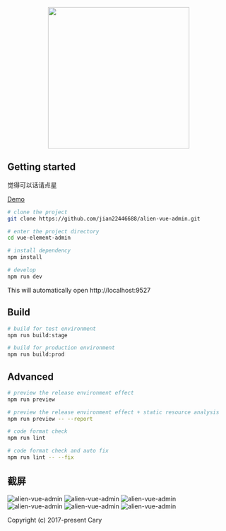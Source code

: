 <p align="center">
  <img width="320" src="http://cccary.gitee.io/alien-docs/main-logo.png">
</p>

## Getting started

觉得可以话请点星

[Demo](https://jian22446688.github.io/alien-vue-admin/)

```bash
# clone the project
git clone https://github.com/jian22446688/alien-vue-admin.git

# enter the project directory
cd vue-element-admin

# install dependency
npm install

# develop
npm run dev
```

This will automatically open http://localhost:9527

## Build

```bash
# build for test environment
npm run build:stage

# build for production environment
npm run build:prod
```

## Advanced

```bash
# preview the release environment effect
npm run preview

# preview the release environment effect + static resource analysis
npm run preview -- --report

# code format check
npm run lint

# code format check and auto fix
npm run lint -- --fix
```

## 截屏

![alien-vue-admin](https://github.com/jian22446688/alien-vue-admin/raw/master/imgs/01.png)
![alien-vue-admin](https://github.com/jian22446688/alien-vue-admin/raw/master/imgs/02.png)
![alien-vue-admin](https://github.com/jian22446688/alien-vue-admin/raw/master/imgs/03.png)
![alien-vue-admin](https://github.com/jian22446688/alien-vue-admin/raw/master/imgs/04.png)
![alien-vue-admin](https://github.com/jian22446688/alien-vue-admin/raw/master/imgs/05.png)
![alien-vue-admin](https://github.com/jian22446688/alien-vue-admin/raw/master/imgs/06.png)

Copyright (c) 2017-present Cary
